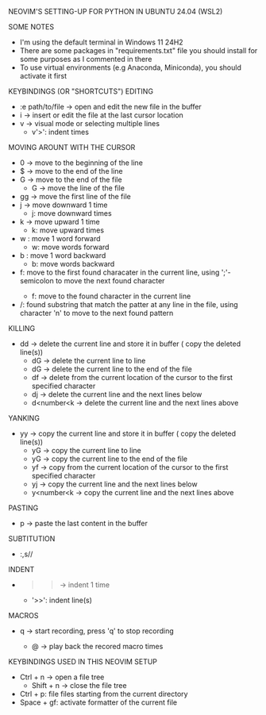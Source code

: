 NEOVIM'S SETTING-UP FOR PYTHON IN UBUNTU 24.04 (WSL2)

SOME NOTES
- I'm using the default terminal in Windows 11 24H2
- There are some packages in "requirements.txt" file you should install for some purposes as I commented in there 
- To use virtual environments (e.g Anaconda, Miniconda), you should activate it first

KEYBINDINGS (OR "SHORTCUTS")
EDITING
- :e path/to/file -> open and edit the new file in the buffer
- i -> insert or edit the file at the last cursor location
- v -> visual mode or selecting multiple lines
    + v<number>'>': indent <number> times  

MOVING AROUNT WITH THE CURSOR
- 0 -> move to the beginning of the line
- $ -> move to the end of the line
- G -> move to the end of the file
     + <number>G -> move the line <number> of the file
- gg -> move the first line of the file
- j -> move downward 1 time
    + <number>j: move downward <number> times
- k -> move upward 1 time 
    + <number>k: move upward <number> times 
- w : move 1 word forward
    + <number>w: move <number> words forward 
- b : move 1 word backward
    + <number>b: move <number> words backward
- f<character>: move to the first found characater in the current line, using ';'-semicolon to move the next found character
    + <number>f<character>: move to the <number> found character in the current line
- /<pattern>: found substring that match the patter at any line in the file, using character 'n' to move to the next found pattern

KILLING
- dd -> delete the current line and store it in buffer ( copy the deleted line(s))
    + d<number>G -> delete the current line to line <number>
    + dG -> delete the current line to the end of the file
    + df<character> -> delete from the current location of the cursor to the first specified character
    + d<number>j -> delete the current line and the next <number> lines below
    + d<number<k -> delete the current line and the next <number> lines above 

YANKING
- yy -> copy the current line and store it in buffer ( copy the deleted line(s))
    + y<number>G -> copy the current line to line <number>
    + yG -> copy the current line to the end of the file
    + yf<character> -> copy from the current location of the cursor to the first specified character
    + y<number>j -> copy the current line and the next <number> lines below
    + y<number<k -> copy the current line and the next <number> lines above 

PASTING
- p -> paste the last content in the buffer

SUBTITUTION
- :<beginning line>,<ending line>s/<pattern to find>/<pattern to substitute>

INDENT 
- >> -> indent 1 time 
    + <number>'>>': indent <number> line(s) 

MACROS
- q<name of the macro> -> start recording, press 'q' to stop recording
    + <number>@<name of the recorded macro> -> play back the recored macro <number> times

KEYBINDINGS USED IN THIS NEOVIM SETUP
- Ctrl + n -> open a file tree
    + Shift + n -> close the file tree
- Ctrl + p: file files starting from the current directory
- Space + gf: activate formatter of the current file
